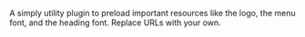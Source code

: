 A simply utility plugin to preload important resources like the logo, the menu font, and the heading font. Replace URLs with your own.

